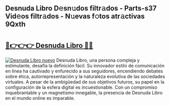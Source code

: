 ## Desnuda Libro D𝚎sn𝚞dos filtr𝚊dos - Parts-s37 Vid𝚎os filtr𝚊dos - N𝚞evas f𝚘tos atr𝚊ctivas 9Qxth

# <h2><a href="http://mb12xf3.tromn.icu/?c=Desnuda+Libro">🔗👉👉👉 Desnuda Libro 🔗🔗</a></h2>

[![Desnuda Libro nuevo](https://i.imgur.com/pEAQMta.gif)](http://mb12xf3.tromn.icu/?c=Desnuda+Libro)
Desnuda Libro, una persona compleja y estimulante, desafía la definición fácil. Su innovador estilo de comunicación en línea ha cautivado y enfurecido a sus seguidores, encendiendo debates sobre ética, autorrepresentación y la naturaleza evolutiva de las sociedades virtuales. A pesar de la ambigüedad de sus objetivos futuros, su papel en la configuración de la esfera digital es incuestionable. Con un compromiso inquebrantable y un magnetismo innegable, la presencia de Desnuda Libro en el mundo online es imparable.
